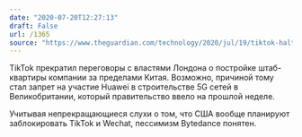 ```yaml
---
date: "2020-07-20T12:27:13"
draft: False
url: /1365
source: "https://www.theguardian.com/technology/2020/jul/19/tiktok-halts-talks-on-london-headquarters-amid-uk-china-tensions"
---
```


TikTok прекратил переговоры с властями Лондона о постройке штаб-квартиры компании за пределами Китая. Возможно, причиной тому стал запрет на участие Huawei в строительстве 5G сетей в Великобритании, который правительство ввело на прошлой неделе.

Учитывая непрекращающиеся слухи о том, что США вообще планируют заблокировать TikTok и Wechat, пессимизм Bytedance понятен.

